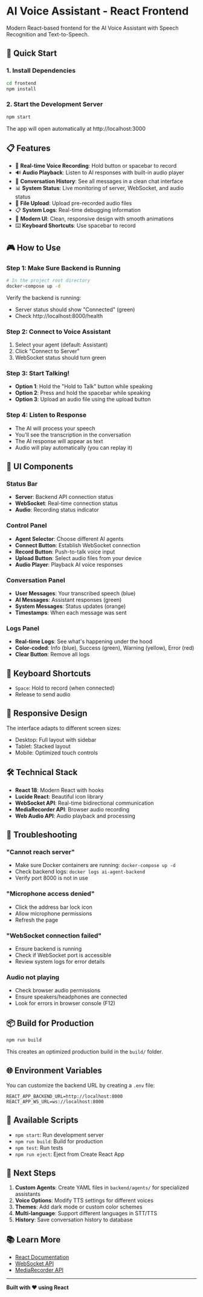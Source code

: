 # AI Voice Assistant - React Frontend

Modern React-based frontend for the AI Voice Assistant with Speech Recognition and Text-to-Speech.

## 🚀 Quick Start

### 1. Install Dependencies
```bash
cd frontend
npm install
```

### 2. Start the Development Server
```bash
npm start
```

The app will open automatically at http://localhost:3000

## 📋 Features

- 🎤 **Real-time Voice Recording**: Hold button or spacebar to record
- 🔊 **Audio Playback**: Listen to AI responses with built-in audio player
- 💬 **Conversation History**: See all messages in a clean chat interface
- 📊 **System Status**: Live monitoring of server, WebSocket, and audio status
- 📁 **File Upload**: Upload pre-recorded audio files
- 📋 **System Logs**: Real-time debugging information
- 🎨 **Modern UI**: Clean, responsive design with smooth animations
- ⌨️ **Keyboard Shortcuts**: Use spacebar to record

## 🎮 How to Use

### Step 1: Make Sure Backend is Running
```bash
# In the project root directory
docker-compose up -d
```

Verify the backend is running:
- Server status should show "Connected" (green)
- Check http://localhost:8000/health

### Step 2: Connect to Voice Assistant
1. Select your agent (default: Assistant)
2. Click "Connect to Server"
3. WebSocket status should turn green

### Step 3: Start Talking!
- **Option 1**: Hold the "Hold to Talk" button while speaking
- **Option 2**: Press and hold the spacebar while speaking
- **Option 3**: Upload an audio file using the upload button

### Step 4: Listen to Response
- The AI will process your speech
- You'll see the transcription in the conversation
- The AI response will appear as text
- Audio will play automatically (you can replay it)

## 🎨 UI Components

### Status Bar
- **Server**: Backend API connection status
- **WebSocket**: Real-time connection status
- **Audio**: Recording status indicator

### Control Panel
- **Agent Selector**: Choose different AI agents
- **Connect Button**: Establish WebSocket connection
- **Record Button**: Push-to-talk voice input
- **Upload Button**: Select audio files from your device
- **Audio Player**: Playback AI voice responses

### Conversation Panel
- **User Messages**: Your transcribed speech (blue)
- **AI Messages**: Assistant responses (green)
- **System Messages**: Status updates (orange)
- **Timestamps**: When each message was sent

### Logs Panel
- **Real-time Logs**: See what's happening under the hood
- **Color-coded**: Info (blue), Success (green), Warning (yellow), Error (red)
- **Clear Button**: Remove all logs

## 🔧 Keyboard Shortcuts

- `Space`: Hold to record (when connected)
- Release to send audio

## 📱 Responsive Design

The interface adapts to different screen sizes:
- Desktop: Full layout with sidebar
- Tablet: Stacked layout
- Mobile: Optimized touch controls

## 🛠️ Technical Stack

- **React 18**: Modern React with hooks
- **Lucide React**: Beautiful icon library
- **WebSocket API**: Real-time bidirectional communication
- **MediaRecorder API**: Browser audio recording
- **Web Audio API**: Audio playback and processing

## 🐛 Troubleshooting

### "Cannot reach server"
- Make sure Docker containers are running: `docker-compose up -d`
- Check backend logs: `docker logs ai-agent-backend`
- Verify port 8000 is not in use

### "Microphone access denied"
- Click the address bar lock icon
- Allow microphone permissions
- Refresh the page

### "WebSocket connection failed"
- Ensure backend is running
- Check if WebSocket port is accessible
- Review system logs for error details

### Audio not playing
- Check browser audio permissions
- Ensure speakers/headphones are connected
- Look for errors in browser console (F12)

## 📦 Build for Production

```bash
npm run build
```

This creates an optimized production build in the `build/` folder.

## 🌐 Environment Variables

You can customize the backend URL by creating a `.env` file:

```env
REACT_APP_BACKEND_URL=http://localhost:8000
REACT_APP_WS_URL=ws://localhost:8000
```

## 📄 Available Scripts

- `npm start`: Run development server
- `npm run build`: Build for production
- `npm test`: Run tests
- `npm run eject`: Eject from Create React App

## 🎯 Next Steps

1. **Custom Agents**: Create YAML files in `backend/agents/` for specialized assistants
2. **Voice Options**: Modify TTS settings for different voices
3. **Themes**: Add dark mode or custom color schemes
4. **Multi-language**: Support different languages in STT/TTS
5. **History**: Save conversation history to database

## 📚 Learn More

- [React Documentation](https://react.dev)
- [WebSocket API](https://developer.mozilla.org/en-US/docs/Web/API/WebSocket)
- [MediaRecorder API](https://developer.mozilla.org/en-US/docs/Web/API/MediaRecorder)

---

**Built with ❤️ using React**
